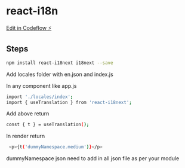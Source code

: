 # react-i18n

[Edit in Codeflow ⚡️](https://stackblitz.com/~/github.com/pritamkhose/react-i18n)


Steps
---------------

```sh
npm install react-i18next i18next --save
```

Add locales folder with en.json and index.js

In any component like app.js
```sh
import './locales/index';
import { useTranslation } from 'react-i18next';
```

Add above return
```sh
const { t } = useTranslation();
```

In render return
```sh
 <p>{t('dummyNamespace.medium')}</p>
```

dummyNamespace json need to add in all json file as per your module
